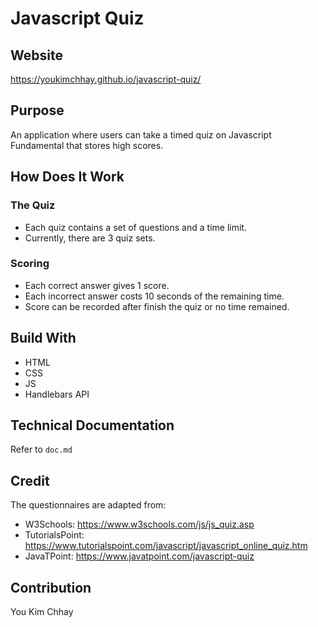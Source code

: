 # Javascript Quiz

## Website
https://youkimchhay.github.io/javascript-quiz/

## Purpose
An application where users can take a timed quiz on Javascript Fundamental that stores high scores.

## How Does It Work
### The Quiz
- Each quiz contains a set of questions and a time limit.
- Currently, there are 3 quiz sets.

### Scoring
- Each correct answer gives 1 score.
- Each incorrect answer costs 10 seconds of the remaining time.
- Score can be recorded after finish the quiz or no time remained.

## Build With
* HTML
* CSS
* JS
* Handlebars API

## Technical Documentation
Refer to `doc.md`

## Credit
The questionnaires are adapted from:
- W3Schools: https://www.w3schools.com/js/js_quiz.asp
- TutorialsPoint: https://www.tutorialspoint.com/javascript/javascript_online_quiz.htm
- JavaTPoint: https://www.javatpoint.com/javascript-quiz

## Contribution
You Kim Chhay
